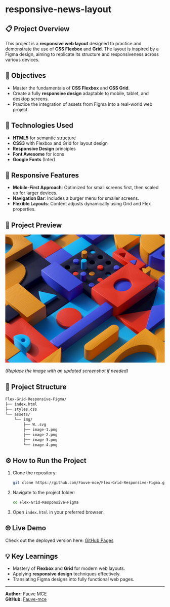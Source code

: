 # responsive-news-layout
## 📋 Project Overview

This project is a **responsive web layout** designed to practice and demonstrate the use of **CSS Flexbox** and **Grid**. The layout is inspired by a Figma design, aiming to replicate its structure and responsiveness across various devices.

## 🎯 Objectives

- Master the fundamentals of **CSS Flexbox** and **CSS Grid**.
- Create a fully **responsive design** adaptable to mobile, tablet, and desktop screens.
- Practice the integration of assets from Figma into a real-world web project.

## 🚀 Technologies Used

- **HTML5** for semantic structure
- **CSS3** with Flexbox and Grid for layout design
- **Responsive Design** principles
- **Font Awesome** for icons
- **Google Fonts** (Inter)

## 📱 Responsive Features

- **Mobile-First Approach**: Optimized for small screens first, then scaled up for larger devices.
- **Navigation Bar**: Includes a burger menu for smaller screens.
- **Flexible Layouts**: Content adjusts dynamically using Grid and Flex properties.

## 📸 Project Preview

![Project Screenshot](./assets/img/image-1.png)

*(Replace the image with an updated screenshot if needed)*

## 📂 Project Structure

```
Flex-Grid-Responsive-Figma/
├── index.html
├── styles.css
└── assets/
    └── img/
        ├── W..svg
        ├── image-1.png
        ├── image-2.png
        ├── image-3.png
        └── image-4.png
```

## ⚙️ How to Run the Project

1. Clone the repository:
   ```bash
   git clone https://github.com/Fauve-mce/Flex-Grid-Responsive-Figma.git
   ```
2. Navigate to the project folder:
   ```bash
   cd Flex-Grid-Responsive-Figma
   ```
3. Open `index.html` in your preferred browser.

## 🌐 Live Demo

Check out the deployed version here: [GitHub Pages](https://fauve-mce.github.io/Flex-Grid-Responsive-Figma/)

## 💡 Key Learnings

- Mastery of **Flexbox** and **Grid** for modern web layouts.
- Applying **responsive design** techniques effectively.
- Translating Figma designs into fully functional web pages.

---

**Author:** Fauve MCE  
**GitHub:** [Fauve-mce](https://github.com/Fauve-mce)
